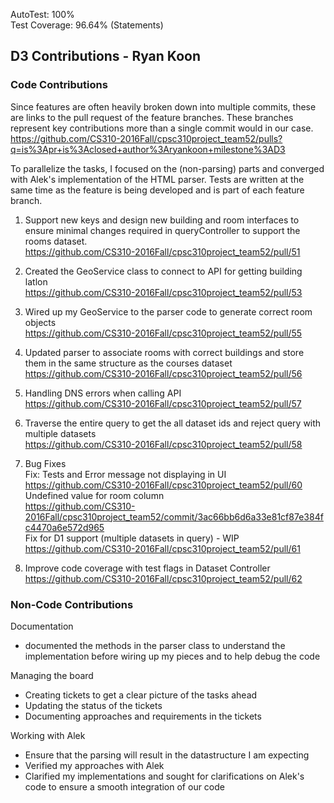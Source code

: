 AutoTest: 100%  
Test Coverage: 96.64% (Statements)

<h2> D3 Contributions - Ryan Koon </h2>

<h3> Code Contributions </h3>

Since features are often heavily broken down into multiple commits, these are links to the pull request of the feature 
branches.
These branches represent key contributions more than a single commit would in our case.  
https://github.com/CS310-2016Fall/cpsc310project_team52/pulls?q=is%3Apr+is%3Aclosed+author%3Aryankoon+milestone%3AD3

To parallelize the tasks, I focused on the (non-parsing) parts and converged with Alek's implementation of the HTML 
parser. Tests are written at the same time as the feature is being developed and is part of each feature branch.  

1. Support new keys and design new building and room interfaces to ensure minimal changes required in queryController to
support the rooms dataset.  
https://github.com/CS310-2016Fall/cpsc310project_team52/pull/51

2. Created the GeoService class to connect to API for getting building latlon  
https://github.com/CS310-2016Fall/cpsc310project_team52/pull/53

3. Wired up my GeoService to the parser code to generate correct room objects  
https://github.com/CS310-2016Fall/cpsc310project_team52/pull/55

4. Updated parser to associate rooms with correct buildings and store them in the same structure as the courses dataset  
https://github.com/CS310-2016Fall/cpsc310project_team52/pull/56

5. Handling DNS errors when calling API  
https://github.com/CS310-2016Fall/cpsc310project_team52/pull/57

6. Traverse the entire query to get the all dataset ids and reject query with multiple datasets  
https://github.com/CS310-2016Fall/cpsc310project_team52/pull/58

7. Bug Fixes  
Fix: Tests and Error message not displaying in UI  
https://github.com/CS310-2016Fall/cpsc310project_team52/pull/60  
Undefined value for room column  
https://github.com/CS310-2016Fall/cpsc310project_team52/commit/3ac66bb6d6a33e81cf87e384fc4470a6e572d965  
Fix for D1 support (multiple datasets in query) - WIP  
https://github.com/CS310-2016Fall/cpsc310project_team52/pull/61

8. Improve code coverage with test flags in Dataset Controller  
https://github.com/CS310-2016Fall/cpsc310project_team52/pull/62

<h3> Non-Code Contributions </h3>

Documentation
- documented the methods in the parser class to understand the implementation before wiring up my pieces and to help 
debug the code

Managing the board
- Creating tickets to get a clear picture of the tasks ahead
- Updating the status of the tickets
- Documenting approaches and requirements in the tickets

Working with Alek
- Ensure that the parsing will result in the datastructure I am expecting
- Verified my approaches with Alek
- Clarified my implementations and sought for clarifications on Alek's code to ensure a smooth integration of our code
